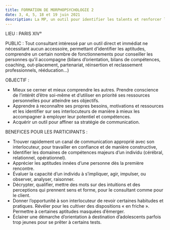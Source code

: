 ```yaml
---
title: FORMATION DE MORPHOPSYCHOLOGIE 2
date: 3, 4, 5, 18 et 19 juin 2021
description: La MP, un outil pour identifier les talents et renforcer les aptitudes
---
```

LIEU : PARIS XIV°

PUBLIC :
Tout consultant intéressé par un outil direct et immédiat ne nécessitant aucun accessoire, permettant d’identifier les aptitudes, comprendre un certain nombre de fonctionnements pour conseiller les personnes qu’il accompagne (bilans d’orientation, bilans de compétences, coaching, out-placement, partenariat, réinsertion et reclassement professionnels, rééducation…)

OBJECTIF :

* Mieux se cerner et mieux comprendre les autres. Prendre conscience de l’intérêt d’être soi-même et d’utiliser en priorité ses ressources personnelles pour atteindre ses objectifs.
* Apprendre à reconnaître ses propres besoins, motivations et ressources et les identifier sur ses interlocuteurs de manière à mieux les accompagner à employer leur potentiel et compétences.
* Acquérir un outil pour affiner sa stratégie de communication.


BENEFICES POUR LES PARTICIPANTS :

* Trouver rapidement un canal de communication approprié avec son interlocuteur, pour travailler en confiance et de manière constructive,
* Identifier les domaines de compétences majeurs d’un individu (cérébral, relationnel, opérationnel).
* Apprécier les aptitudes innées d’une personne dès la première rencontre.
* Évaluer la capacité d’un individu à s’impliquer, agir, impulser, ou observer, analyser, raisonner.
* Décrypter, qualifier, mettre des mots sur des intuitions et des perceptions qui prennent sens et forme, pour le
  consultant comme pour le client.
* Donner l’opportunité à son interlocuteur de revoir certaines habitudes et pratiques. Révéler pour les cultiver des dispositions « en friche ». Permettre à certaines aptitudes masquées d’émerger.
* Éclairer une démarche d’orientation à destination d’adolescents parfois trop jeunes pour se prêter à certains tests.